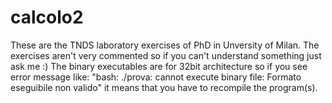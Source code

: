 calcolo2
========
These are the TNDS laboratory exercises of PhD in Unversity of Milan.
The exercises aren't very commented so if you can't understand something just ask me :)
The binary executables are for 32bit architecture so if you see error message like:
"bash: ./prova: cannot execute binary file: Formato eseguibile non valido" it means that you 
have to recompile the program(s).

